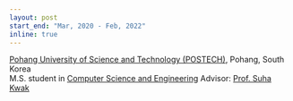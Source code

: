 ```yaml
---
layout: post
start_end: "Mar, 2020 - Feb, 2022"
inline: true
---
```


[Pohang University of Science and Technology (POSTECH)](https://postech.ac.kr), Pohang, South Korea \
M.S. student in [Computer Science and Engineering](https://cse.postech.ac.kr)
Advisor: [Prof. Suha Kwak](https://suhakwak.github.io)
